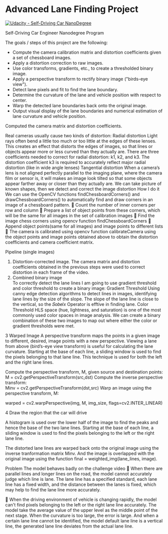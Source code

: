 # Advanced Lane Finding Project 

[![Udacity - Self-Driving Car NanoDegree](https://s3.amazonaws.com/udacity-sdc/github/shield-carnd.svg)](http://www.udacity.com/drive)

Self-Driving Car Engineer Nanodegree Program

The goals / steps of this project are the following: 
- Compute the camera calibration matrix and distortion coefficients given a set of chessboard images.
- Apply a distortion correction to raw images. 
- Use color transforms, gradients, etc., to create a thresholded binary image. 
- Apply a perspective transform to rectify binary image ("birds-eye view").
- Detect lane pixels and fit to find the lane boundary.
- Determine the curvature of the lane and vehicle position with respect to center. 
- Warp the detected lane boundaries back onto the original image. 
- Output visual display of the lane boundaries and numerical estimation of lane curvature and vehicle position. 

Computed the camera matrix and distortion coefficients.  

Real cameras usually cause two kinds of distortion: Radial distortion Light rays often bend a little too much or too little at the edges of these lenses. This creates an effect that distorts the edges of images, so that lines or objects appear more or less curved than they actually are. There are three coefficients needed to correct for radial distortion: k1, k2, and k3. The distortion coefficient k3 is required to accurately reflect major radial distortion (like in wide angle lenses) Tangential distortion When a camera’s lens is not aligned perfectly parallel to the imaging plane, where the camera film or sensor is, it will makes an image look tilted so that some objects appear farther away or closer than they actually are. We can take picture of known shapes, then we detect and correct the image distortion How I do it We can use the OpenCV functions findChessboardCorners() and drawChessboardCorners() to automatically find and draw corners in an image of a chessboard pattern. 
 Count the number of inner corners per row and column
 Prepare a list of object points from these corners, which will be the same for all images in the set of calibration images 
 Find the image chess corners using opencv function findChessboardCorners 
 Append object points(same for all images) and image points to different lists 
 The camera is calibrated using opencv function calibrateCamera using the object points and image points obtained above to obtain the distortion coefficients and camera coefficient 
matrix. 
 
Pipeline (single images) 
1. Distortion-corrected image. 
The camera matrix and distortion coefficients obtained in the previous steps were used to correct distortion in each frame of the video.  
 2. Combined binary image  
To correctly detect the lane lines I am going to use gradient threshold and color threshold to create a binary image: Gradient Threshold Using canny edge detection algorithms to detect lines in images, identifying lane lines by the size of the slope. The slope of the lane line is close to the vertical, so the 𝑆𝑜𝑏𝑒𝑙𝑥 Operator is efftive in finding lane. Color Threshold HLS space (hue, lightness, and saturation) is one of the most commonly used color spaces in image analysis. We can create a binary combination of these two images to map out where either the color or gradient thresholds were met.  

 3 Warped Image 
A perspective transform maps the points in a given image to different, desired, image points with a new perspective. Viewing a lane from above (bird’s-eye view transform) is useful for calculating the lane curvature. Starting at the base of each line, a sliding window is used to find the pixels belonging to that lane line. This technique is used for both the left and the right lane lines. 
 
Compute the perspective transform, M, given source and destination points: 
M = cv2.getPerspectiveTransform(src,dst) 
Compute the inverse perspective transform:  
Minv = cv2.getPerspectiveTransform(dst,src) Warp an image using the perspective transform, M: 


warped = cv2.warpPerspective(img, M, img_size, flags=cv2.INTER_LINEAR) 


4 Draw the region that the car will drive 

A histogram is used over the lower half of the image to find the peaks and hence the base of the two lane lines. Starting at the base of each line, a sliding window is used to find the pixels belonging to the left or the right lane line.  
 
 The distorted lane lines are warped back onto the original image using the inverse tranformation matrix Minv. And the image is overlapped with the original image using the function  final = weighted_img(lane_lines, image). 
 
 Problem 
The model behaves badly on the challenge video  When there are parallel lines and longer lines on the road, the model cannot accurately judge which line is lane.  The lane line has a specified standard, each lane line has a fixed width, and the distance between the lanes is fixed, which may help to find the lane line more accurately.  
 
 When the driving environment of vehicle is changing rapidly, the model can't find pixels belonging to the left or the right lane line accurately.  The model take the average value of the upper level as the middle point of the next stage. When the curvature is too large, the error is large. And when a certain lane line cannot be identified, the model default lane line is a vertical line, the generated lane line deviates from the actual lane line. 
